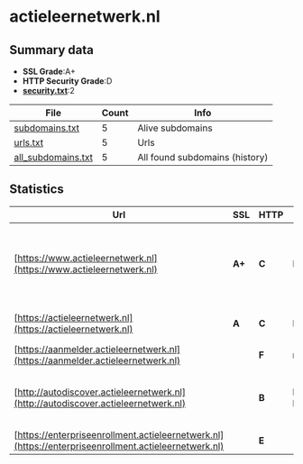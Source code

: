 

# actieleernetwerk.nl
## Summary data


 - **SSL Grade**:A+
 - **HTTP Security Grade**:D
 - **[security.txt](https://www.digitaleoverheid.nl/nieuws/standaard-security-txt-nu-verplicht-voor-overheid/)**:2


| File       | Count | Info |
|------------|-------|------|
|[subdomains.txt](/data/actieleernetwerk.nl/subdomains.txt)|5|Alive subdomains|
|[urls.txt](/data/actieleernetwerk.nl/urls.txt)|5|Urls|
|[all_subdomains.txt](/data/actieleernetwerk.nl/all_subdomains.txt)|5|All found subdomains (history)|


## Statistics


| Url | SSL | HTTP | Server | Cookie | HSTS | CORS | CTO | CSP | XFO | XXP | RP |FP| Tech |Title |
|--------|-------|-------|------|------|------|------|------|------|------|------|------|------|------|------|
|[https://www.actieleernetwerk.nl](https://www.actieleernetwerk.nl)| **A+**| **C**|LiteSpeed| |:white_check_mark: | | | | | | :white_check_mark: | |HSTS HTTP/3 LiteSpeed WP Rocket WordPress Yoast SEO:22.8|Actie Leer Netwe...|
|[https://actieleernetwerk.nl](https://actieleernetwerk.nl)| **A**| **C**|LiteSpeed| |:white_check_mark: | | | | | | :white_check_mark: | |HTTP/3 LiteSpeed|301 Moved Perman...|
|[https://aanmelder.actieleernetwerk.nl](https://aanmelder.actieleernetwerk.nl)| | **F**|nginx| | | | | | | | :white_check_mark: | |Nginx|404 Not Found|
|[http://autodiscover.actieleernetwerk.nl](http://autodiscover.actieleernetwerk.nl)| | **B**|Microsoft-IIS/10.0|:white_check_mark: |:white_check_mark: | | | | :white_check_mark: | :white_check_mark: | :white_check_mark: | |IIS:10.0 Microsoft ASP.NET Windows Server||
|[https://enterpriseenrollment.actieleernetwerk.nl](https://enterpriseenrollment.actieleernetwerk.nl)| | **E**|| | | | | | | | :white_check_mark: | |HSTS||

